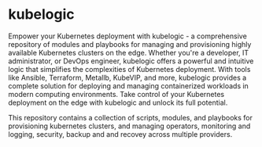 # kubelogic
Empower your Kubernetes deployment with kubelogic - a comprehensive repository of modules and playbooks for managing and provisioning highly available Kubernetes clusters on the edge. Whether you're a developer, IT administrator, or DevOps engineer, kubelogic offers a powerful and intuitive logic that simplifies the complexities of Kubernetes deployment. With tools like Ansible, Terraform, Metallb, KubeVIP, and more, kubelogic provides a complete solution for deploying and managing containerized workloads in modern computing environments. Take control of your Kubernetes deployment on the edge with kubelogic and unlock its full potential.

This repository contains a collection of scripts, modules, and playbooks for provisioning kubernetes clusters, and managing operators, monitoring and logging, security, backup and and recovey across multiple providers.

